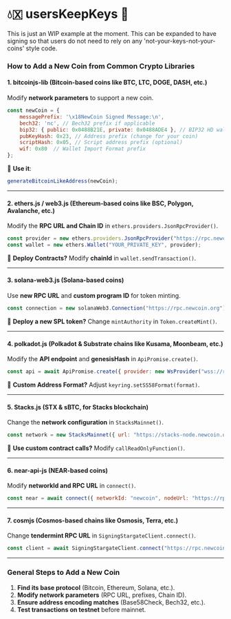 # 💧🇽 usersKeepKeys 🔏

This is just an WIP example at the moment. This can be expanded to have signing so that users do not need to rely on any 'not-your-keys-not-your-coins' style code.

### **How to Add a New Coin from Common Crypto Libraries**  

#### **1. bitcoinjs-lib (Bitcoin-based coins like BTC, LTC, DOGE, DASH, etc.)**  
Modify **network parameters** to support a new coin.  
```javascript
const newCoin = {
    messagePrefix: '\x18NewCoin Signed Message:\n',
    bech32: 'nc', // Bech32 prefix if applicable
    bip32: { public: 0x0488B21E, private: 0x0488ADE4 }, // BIP32 HD wallet prefixes
    pubKeyHash: 0x23, // Address prefix (change for your coin)
    scriptHash: 0x05, // Script address prefix (optional)
    wif: 0x80  // Wallet Import Format prefix
};
```
🔹 **Use it**:  
```javascript
generateBitcoinLikeAddress(newCoin);
```

---

#### **2. ethers.js / web3.js (Ethereum-based coins like BSC, Polygon, Avalanche, etc.)**  
Modify the **RPC URL and Chain ID** in `ethers.providers.JsonRpcProvider()`.  
```javascript
const provider = new ethers.providers.JsonRpcProvider("https://rpc.newcoin.org");
const wallet = new ethers.Wallet("YOUR_PRIVATE_KEY", provider);
```
🔹 **Deploy Contracts?** Modify **chainId** in `wallet.sendTransaction()`.  

---

#### **3. solana-web3.js (Solana-based coins)**  
Use **new RPC URL** and **custom program ID** for token minting.  
```javascript
const connection = new solanaWeb3.Connection("https://rpc.newcoin.org");
```
🔹 **Deploy a new SPL token?** Change `mintAuthority` in `Token.createMint()`.  

---

#### **4. polkadot.js (Polkadot & Substrate chains like Kusama, Moonbeam, etc.)**  
Modify the **API endpoint** and **genesisHash** in `ApiPromise.create()`.  
```javascript
const api = await ApiPromise.create({ provider: new WsProvider("wss://rpc.newcoin.org") });
```
🔹 **Custom Address Format?** Adjust `keyring.setSS58Format(format)`.  

---

#### **5. Stacks.js (STX & sBTC, for Stacks blockchain)**  
Change the **network configuration** in `StacksMainnet()`.  
```javascript
const network = new StacksMainnet({ url: "https://stacks-node.newcoin.org" });
```
🔹 **Use custom contract calls?** Modify `callReadOnlyFunction()`.  

---

#### **6. near-api-js (NEAR-based coins)**  
Modify **networkId and RPC URL** in `connect()`.  
```javascript
const near = await connect({ networkId: "newcoin", nodeUrl: "https://rpc.newcoin.org" });
```

---

#### **7. cosmjs (Cosmos-based chains like Osmosis, Terra, etc.)**  
Change **tendermint RPC URL** in `SigningStargateClient.connect()`.  
```javascript
const client = await SigningStargateClient.connect("https://rpc.newcoin.org");
```

---

### **General Steps to Add a New Coin**
1. **Find its base protocol** (Bitcoin, Ethereum, Solana, etc.).  
2. **Modify network parameters** (RPC URL, prefixes, Chain ID).  
3. **Ensure address encoding matches** (Base58Check, Bech32, etc.).  
4. **Test transactions on testnet** before mainnet.  
